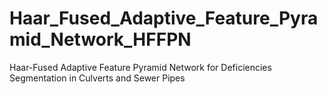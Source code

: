 # Haar_Fused_Adaptive_Feature_Pyramid_Network_HFFPN
Haar-Fused Adaptive Feature Pyramid Network for Deficiencies Segmentation in Culverts and Sewer Pipes
